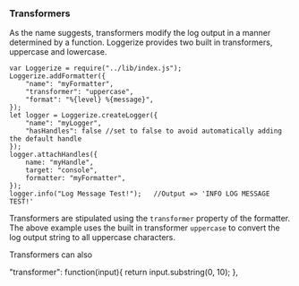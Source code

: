 ### Transformers

As the name suggests, transformers modify the log output in a manner determined by a function. Loggerize 
provides two built in transformers, uppercase and lowercase.

```
var Loggerize = require("../lib/index.js");
Loggerize.addFormatter({
	"name": "myFormatter",
	"transformer": "uppercase",
	"format": "%{level} %{message}",
});
let logger = Loggerize.createLogger({
	"name": "myLogger", 
	"hasHandles": false //set to false to avoid automatically adding the default handle
});
logger.attachHandles({
	name: "myHandle",
	target: "console",
	formatter: "myFormatter",
});
logger.info("Log Message Test!");	//Output => 'INFO LOG MESSAGE TEST!'
```

Transformers are stipulated using the `transformer` property of the formatter. The above example 
uses the built in transformer `uppercase` to convert the log output string to all uppercase characters.

Transformers can also 

"transformer": function(input){ return input.substring(0, 10); },


















